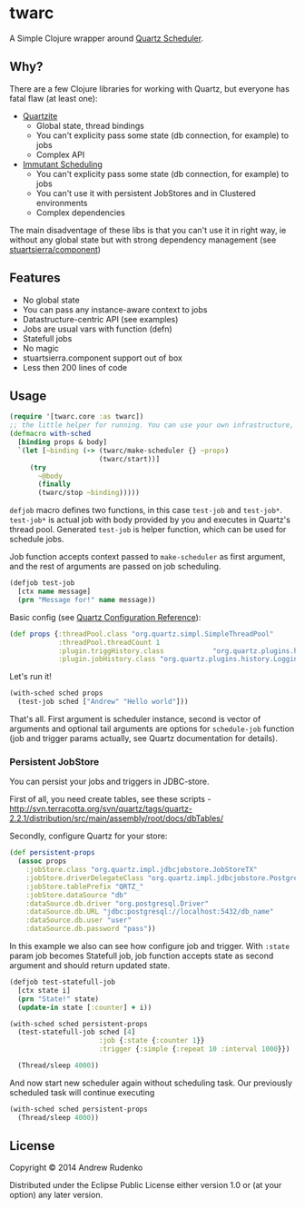 # twarc

A Simple Clojure wrapper around [Quartz Scheduler](http://www.quartz-scheduler.org/).

## Why?

There are a few Clojure libraries for working with Quartz, but everyone has fatal flaw (at least one):

* [Quartzite](http://clojurequartz.info/)
  * Global state, thread bindings
  * You can't explicity pass some state (db connection, for example) to jobs
  * Complex API
* [Immutant Scheduling](https://github.com/immutant/immutant/tree/thedeuce/scheduling)
  * You can't explicity pass some state (db connection, for example) to jobs
  * You can't use it with persistent JobStores and in Clustered environments
  * Complex dependencies


The main disadventage of these libs is that you can't use it in right way, ie without any global state but with strong dependency management (see [stuartsierra/component](https://github.com/stuartsierra/component))

## Features

* No global state
* You can pass any instance-aware context to jobs
* Datastructure-centric API (see examples)
* Jobs are usual vars with function (defn)
* Statefull jobs
* No magic
* stuartsierra.component support out of box
* Less then 200 lines of code

## Usage

```clojure
(require '[twarc.core :as twarc])
;; the little helper for running. You can use your own infrastructure, of course
(defmacro with-sched
  [binding props & body]
  `(let [~binding (-> (twarc/make-scheduler {} ~props)
                      (twarc/start))]
     (try
       ~@body
       (finally
       (twarc/stop ~binding)))))
```

`defjob` macro defines two functions, in this case `test-job` and `test-job*`. `test-job*` is actual job with body provided by you and executes in Quartz's thread pool. Generated `test-job` is helper function, which can be used for schedule jobs.

Job function accepts context passed to `make-scheduler` as first argument, and the rest of arguments are passed on job scheduling.

```clojure
(defjob test-job
  [ctx name message]
  (prn "Message for!" name message))
```

Basic config (see [Quartz Configuration Reference](http://quartz-scheduler.org/documentation/quartz-2.2.x/configuration/)):
```clojure
(def props {:threadPool.class "org.quartz.simpl.SimpleThreadPool"
            :threadPool.threadCount 1
            :plugin.triggHistory.class            "org.quartz.plugins.history.LoggingTriggerHistoryPlugin"
            :plugin.jobHistory.class "org.quartz.plugins.history.LoggingJobHistoryPlugin"})
```

Let's run it!
```clojure
(with-sched sched props
  (test-job sched ["Andrew" "Hello world"]))
```

That's all. First argument is scheduler instance, second is vector of arguments and optional tail arguments are options for `schedule-job` function (job and trigger params actually, see Quartz documentation for details).

### Persistent JobStore

You can persist your jobs and triggers in JDBC-store.

First of all, you need create tables, see these scripts - http://svn.terracotta.org/svn/quartz/tags/quartz-2.2.1/distribution/src/main/assembly/root/docs/dbTables/

Secondly, configure Quartz for your store:

```clojure
(def persistent-props
  (assoc props
    :jobStore.class "org.quartz.impl.jdbcjobstore.JobStoreTX"
    :jobStore.driverDelegateClass "org.quartz.impl.jdbcjobstore.PostgreSQLDelegate"
    :jobStore.tablePrefix "QRTZ_"
    :jobStore.dataSource "db"
    :dataSource.db.driver "org.postgresql.Driver"
    :dataSource.db.URL "jdbc:postgresql://localhost:5432/db_name"
    :dataSource.db.user "user"
    :dataSource.db.password "pass"))
```

In this example we also can see how configure job and trigger. With `:state` param job becomes Statefull job, job function accepts state as second argument and should return updated state.

```clojure
(defjob test-statefull-job
  [ctx state i]
  (prn "State!" state)
  (update-in state [:counter] + i))

(with-sched sched persistent-props
  (test-statefull-job sched [4]
                      :job {:state {:counter 1}}
                      :trigger {:simple {:repeat 10 :interval 1000}})

  (Thread/sleep 4000))
```

And now start new scheduler again without scheduling task. Our previously scheduled task will continue executing

```clojure
(with-sched sched persistent-props
  (Thread/sleep 4000))
```


## License

Copyright © 2014 Andrew Rudenko

Distributed under the Eclipse Public License either version 1.0 or (at
your option) any later version.
